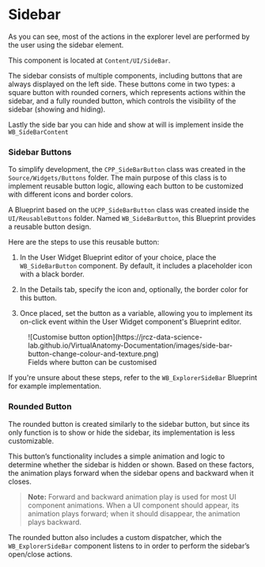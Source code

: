# Sidebar

As you can see, most of the actions in the explorer level are performed by the user using the sidebar element.

This component is located at `Content/UI/SideBar`.

The sidebar consists of multiple components, including buttons that are always displayed on the left side. These buttons come in two types: a square button with rounded corners, which represents actions within the sidebar, and a fully rounded button, which controls the visibility of the sidebar (showing and hiding).

Lastly the side bar you can hide and show at will is implement inside the `WB_SideBarContent`

### Sidebar Buttons

To simplify development, the `CPP_SideBarButton` class was created in the `Source/Widgets/Buttons` folder. The main purpose of this class is to implement reusable button logic, allowing each button to be customized with different icons and border colors.

A Blueprint based on the `UCPP_SideBarButton` class was created inside the `UI/ReusableButtons` folder. Named `WB_SideBarButton`, this Blueprint provides a reusable button design.

Here are the steps to use this reusable button:

1. In the User Widget Blueprint editor of your choice, place the `WB_SideBarButton` component. By default, it includes a placeholder icon with a black border.

2. In the Details tab, specify the icon and, optionally, the border color for this button.

3. Once placed, set the button as a variable, allowing you to implement its on-click event within the User Widget component's Blueprint editor.

<figure markdown="span">
  ![Customise button option](https://jrcz-data-science-lab.github.io/VirtualAnatomy-Documentation/images/side-bar-button-change-colour-and-texture.png) <figcaption>Fields where button can be customised</figcaption>
</figure>



If you're unsure about these steps, refer to the `WB_ExplorerSideBar` Blueprint for example implementation.

### Rounded Button

The rounded button is created similarly to the sidebar button, but since its only function is to show or hide the sidebar, its implementation is less customizable.

This button’s functionality includes a simple animation and logic to determine whether the sidebar is hidden or shown. Based on these factors, the animation plays forward when the sidebar opens and backward when it closes.

> **Note:** Forward and backward animation play is used for most UI component animations. When a UI component should appear, its animation plays forward; when it should disappear, the animation plays backward.

The rounded button also includes a custom dispatcher, which the `WB_ExplorerSideBar` component listens to in order to perform the sidebar’s open/close actions.
